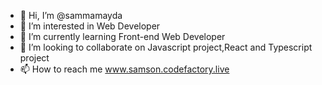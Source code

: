 - 👋 Hi, I’m @sammamayda
- 👀 I’m interested in Web Developer
- 🌱 I’m currently learning Front-end Web Developer
- 💞️ I’m looking to collaborate on Javascript project,React and Typescript project
- 📫 How to reach me www.samson.codefactory.live

<!---
sammamayda/sammamayda is a ✨ special ✨ repository because its `README.md` (this file) appears on your GitHub profile.
You can click the Preview link to take a look at your changes.
--->
